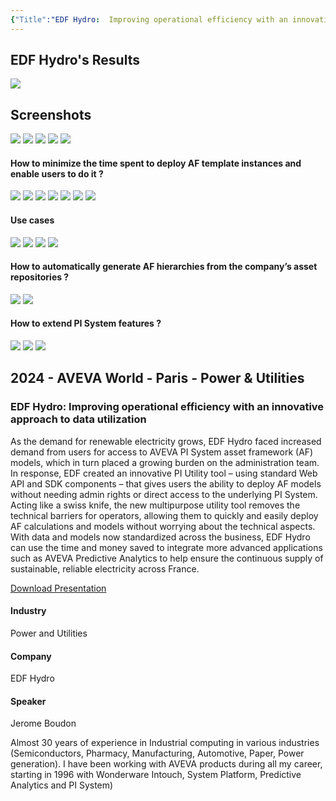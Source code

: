 ```yaml
---
{"Title":"EDF Hydro:  Improving operational efficiency with an innovative approach to data utilization","Year":2024,"Industry":"Power and Utilities","URL":"https://www.aveva.com/en/perspectives/presentations/2024/edf-hydro---improving-operational-efficiency-with-an-innovative-approach-to-data-utilization/","PDF":"https://cdn.mediavalet.com/eunl/content/LpprEkyX9E6p0iA5zAVHwQ/09wfN3PMuUKB_vJh3Lzv_g/Original/EDF%20Hydro%3A%20%20Improving%20operational%20efficiency%20with%20an%20innovative%20approach%20to%20data%20utilization.pdf","Company":"EDF Hydro","Keywords":["Custom App"],"dg-publish":true,"permalink":"/aveva/customer-stories/2024/2024-edf-hydro-improving-operational-efficiency-with-an-innovative-approach-to-data-utilization/","dgPassFrontmatter":true}
---
```


## EDF Hydro's Results
![](https://i.imgur.com/TldSqNF.png)

## Screenshots
![](https://i.imgur.com/duPrvWz.png)
![](https://i.imgur.com/jvNrQPc.png)
![](https://i.imgur.com/KBkMVJU.png)
![](https://i.imgur.com/mZI4HZo.png)
![](https://i.imgur.com/9e7FUnq.png)

#### How to minimize the time spent to deploy AF template instances and enable users to do it ?
![](https://i.imgur.com/ydFqJdY.png)
![](https://i.imgur.com/w703Sva.png)
![](https://i.imgur.com/NnPH0H8.png)
![](https://i.imgur.com/yTwoAac.png)
![](https://i.imgur.com/OvER3hX.png)
![](https://i.imgur.com/1u5xlhO.png)
![](https://i.imgur.com/vgcLFr2.png)

#### Use cases
![](https://i.imgur.com/ybejmie.png)
![](https://i.imgur.com/e3oACEW.png)
![](https://i.imgur.com/XLDq34C.png)
![](https://i.imgur.com/necNNFJ.png)

#### How to automatically generate AF hierarchies from the company’s asset repositories ?
![](https://i.imgur.com/VbmVIrF.png)
![](https://i.imgur.com/7J9ko5e.png)

#### How to extend PI System features ?
![](https://i.imgur.com/ip4XVtV.png)
![](https://i.imgur.com/NmvRbAZ.png)
![](https://i.imgur.com/utMsd3q.png)

## 2024 - AVEVA World - Paris - Power & Utilities

### EDF Hydro: Improving operational efficiency with an innovative approach to data utilization

As the demand for renewable electricity grows, EDF Hydro faced increased demand from users for access to AVEVA PI System asset framework (AF) models, which in turn placed a growing burden on the administration team. In response, EDF created an innovative PI Utility tool – using standard Web API and SDK components – that gives users the ability to deploy AF models without needing admin rights or direct access to the underlying PI System. Acting like a swiss knife, the new multipurpose utility tool removes the technical barriers for operators, allowing them to quickly and easily deploy AF calculations and models without worrying about the technical aspects. With data and models now standardized across the business, EDF Hydro can use the time and money saved to integrate more advanced applications such as AVEVA Predictive Analytics to help ensure the continuous supply of sustainable, reliable electricity across France.

[Download Presentation](https://cdn.mediavalet.com/eunl/content/LpprEkyX9E6p0iA5zAVHwQ/09wfN3PMuUKB_vJh3Lzv_g/Original/EDF%20Hydro%3A%20%20Improving%20operational%20efficiency%20with%20an%20innovative%20approach%20to%20data%20utilization.pdf)

#### Industry

Power and Utilities

#### Company

EDF Hydro

#### Speaker

Jerome Boudon

Almost 30 years of experience in Industrial computing in various industries (Semiconductors, Pharmacy, Manufacturing, Automotive, Paper, Power generation). I have been working with AVEVA products during all my career, starting in 1996 with Wonderware Intouch, System Platform, Predictive Analytics and PI System)

